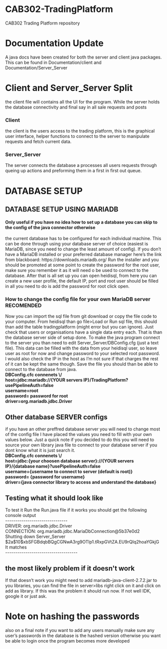 # CAB302-TradingPlatform
CAB302 Trading Platform repository
<h1> Documentation Update</h1>
<p> A java docs have been created for both the server and client java packages. This can be found in Documentation/client and Documentation/Server_Server</p>

<h1>Client and Server_Server Split</h1>
<p> the client file will contains all the UI for the program. While the server holds the database connectivity and final say in all sale requests and posts</p>
<h3>Client</h3>
<p> the client is the users access to the trading platform, this is the graphical user interface, helper functions to connect to the server to manipulate requests and fetch current data.</p>
<h3> Server_Server</h3>
<p>The server connects the database a processes all users requests through queing up actions and preforming them in a first in first out queue.</p>


<h1>DATABASE SETUP</h1>
<h2>DATABASE SETUP USING MARIADB</h2>
<h4>Only useful if you have no idea how to set up a database you can skip to the config of the java connector otherwise </h4>
the current database has to be configured for each individual machine. This can be done through using your database server of choice (easiest is MariaDB, since you need to change the least amount of config). 
If you don’t have a MariaDB installed or your preferred database manager here’s the link from blackboard: https://downloads.mariadb.org/ 
Run the installer and you should be promoted at some point to create the password for the root user, make sure you remember it as it will need o be used to connect to the database. 
After that is all set up you can open heidisql, from here you can create a new user profile, the default IP, port and root user should be filled in all you need to do is add the password for root click open.

<h3>How to change the config file for your own MariaDB server RECOMENDED</h3>
Now you can import the sql file from git download or copy the file code to your computer. From heidisql than go file>Load or Run sql file, this should than add the table tradingplatform (might error but you can ignore). Just check that users or organisations have a single data entry each. That is than the database server side of setup done. 
To make the java program connect to the server you than need to edit Server_Server/DBConfig.cfg (just a text file). This data can be filled with the data from your heidisql user, so leave user as root for now and change password to your selected root password. I would also check the IP in the host as I’m not sure if that charges the rest of it can be kept the same though. Save the file you should than be able to connect to the database from java. <br>
<b>DBConfig.cfc connenets \/<br>
host=jdbc:mariadb://{YOUR servers IP}/TradingPlatform?usePipelineAuth=false<br>
username=root<br>
password= password for root<br>
driver=org.mariadb.jdbc.Driver<br>
<h2>Other database SERVER configs</h2></b>
if you have an other preffred database server you will need to change most of the config file I have placed the values you need to fill with your own values below.
Just a quick note if you decided to do this you will need to source your own library java file to connect to your database server if you dont know what it is just search it.<br>
<b>DBConfig.cfc connenets \/<br>
host=jdbc:{your choosen database server}://{YOUR servers IP}/{database name}?usePipelineAuth=false<br>
username={username to connect to server (default is root)}<br>
password= {password for username}<br>
driver={java connector library to access and understand the database}<br></b>
  
<h2>Testing what it should look like </h2>
To test it Run the Run.java file if it works you should get the following console output<br>
-------------------------------<br>
DRIVER: org.mariadb.jdbc.Driver<br>
CONNECTION: org.mariadb.jdbc.MariaDbConnection@5b37e0d2<br>
Shutting down Server_Server<br>
$2a$10$xbSFGBdqbBQgCGNwA3rg9OTlp1.tRxpGVtZA.EU9rQIq2hoaYGkjG<br>
It matches<br>
------------------------------------<br>
<h2>the most likely problem if it doesn't work</h2>
If that doesn’t work you might need to add mariadb-java-client-2.7.2.jar to you libraries, you can find the file in server>libs right click on it and click on add as library. If this was the problem it should run now. If not well IDK, google it or just ask. 

<h1>Note on hashing the passwords</h1>
also on a final note if you want to add any users manually make sure any user’s passwords in the database is the hashed version otherwise you want be able to login once the program becomes more developed
